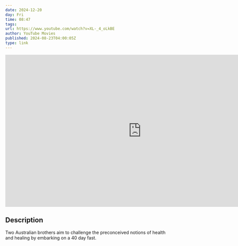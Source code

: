 ```yaml
---
date: 2024-12-20
day: Fri
time: 08:47
tags:
url: https://www.youtube.com/watch?v=XL-_4_oLkBE
author: YouTube Movies
published: 2024-08-23T04:00:05Z
type: link
---
```


<iframe width="854" height="480" src="https://www.youtube.com/embed/XL-_4_oLkBE" frameborder="0" allowfullscreen></iframe>

## Description
Two Australian brothers aim to challenge the preconceived notions of health and healing by embarking on a 40 day fast.